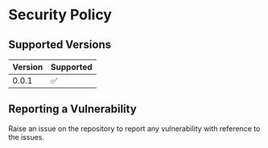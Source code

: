 # Security Policy

## Supported Versions

| Version | Supported          |
|---------| ------------------ |
| 0.0.1   | :white_check_mark: |

## Reporting a Vulnerability

Raise an issue on the repository to report any vulnerability with reference to the issues.